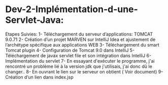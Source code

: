 # Dev-2-Implémentation-d-une-Servlet-Java:
Etapes Suivies:
1-	Téléchargement du serveur d’applications: TOMCAT 9.0.71
2-	Création d’un projet MARVEN sur IntelliJ Idea et ajustement de l’archétype spécifique aux applications WEB 
3-	Téléchargement du smart Tomcat plugin
4-	Configuration de Tomcat 9.0 dans IntelliJ 
5-	Téléchargement de javax servlet file et son intégration dans IntelliJ 
6-	Implémentation du servlet 
7-  En essayant d'exécuter le programme, j'ai rencontré un problème lié à la version jdk que j'utilisais, j'ai donc dû le changer..
8-	En ouvrant le lien sur le serveur on obtient ( Voir document) 
9-  Création d’un lien dans index.jsp
